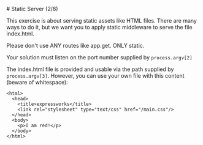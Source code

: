 # Static Server (2/8)

This exercise is about serving static assets like HTML files.
There are many ways to do it, but we want you to apply static middleware to serve the file index.html.

Please don't use ANY routes like app.get. ONLY static.

Your solution must listen on the port number supplied by `process.argv[2]` 

The index.html file is provided and usable via the path supplied by
`process.argv[3]`. However, you can use your own file with this content (beware of whitespace):

    <html>
      <head>
        <title>expressworks</title>
        <link rel="stylesheet" type="text/css" href="/main.css"/>
      </head>
      <body>
        <p>I am red!</p>
      </body>
    </html>

